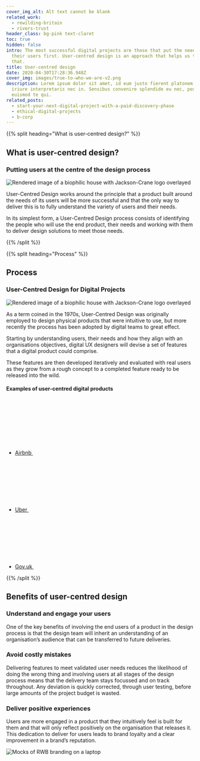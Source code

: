 ```yaml
---
cover_img_alt: Alt text cannot be blank
related_work:
  - rewilding-britain
  - rivers-trust
header_class: bg-pink text-claret
toc: true
hidden: false
intro: The most successful digital projects are those that put the needs of
  their users first. User-centred design is an approach that helps us to do just
  that.
title: User-centred design
date: 2020-04-30T17:28:36.948Z
cover_img: images/true-to-who-we-are-v2.png
description: Lorem ipsum dolor sit amet, id eum justo fierent platonem, tantas
  iriure interpretaris nec in. Sensibus convenire splendide eu nec, posse summo
  euismod te qui.
related_posts:
  - start-your-next-digital-project-with-a-paid-discovery-phase
  - ethical-digital-projects
  - b-corp
---
```


{{% split heading="What is user-centred design?" %}}

## What is user-centred design?

### Putting users at the centre of the design process

![Rendered image of a biophilic house with Jackson-Crane logo overlayed](../images/work-jackson-crane-header.jpg)

User-Centred Design works around the principle that a product built around the needs of its users will be more successful and that the only way to deliver this is to fully understand the variety of users and their needs.

In its simplest form, a User-Centred Design process consists of identifying the people who will use the end product, their needs and working with them to deliver design solutions to meet those needs.

{{% /split %}}

{{% split heading="Process" %}}

## Process

### User-Centred Design for Digital Projects

![Rendered image of a biophilic house with Jackson-Crane logo overlayed](../images/work-jackson-crane-header.jpg)

As a term coined in the 1970s, User-Centred Design was originally employed to design physical products that were intuitive to use, but more recently the process has been adopted by digital teams to great effect.

Starting by understanding users, their needs and how they align with an organisations objectives, digital UX designers will devise a set of features that a digital product could comprise.
      
These features are then developed iteratively and evaluated with real users as they grow from a rough concept to a completed feature ready to be released into the wild.

<h4 class="mt-10">Examples of user-centred digital products</h4>
    <ul>
      <li class="mt-5">
        <a class="flex justify-between gap-5 py-2.5 leading-tight font-serif" href="https://airbnb.com">Airbnb
          <svg class="w-12 h-4 flex-no-shrink" role="presentation">
            <use xlink:href="#icon-arrow"/>
          </svg>
        </a>
      </li>
      <li class="mt-5">
        <a class="flex justify-between gap-5 py-2.5 leading-tight font-serif" href="https://uber.com">Uber
          <svg class="w-12 h-4 flex-no-shrink" role="presentation">
            <use xlink:href="#icon-arrow"/>
          </svg>
        </a>
      </li>
      <li class="mt-5">
        <a class="flex justify-between gap-5 py-2.5 leading-tight font-serif" href="https://gov.uk">Gov.uk
          <svg class="w-12 h-4 flex-no-shrink" role="presentation">
            <use xlink:href="#icon-arrow"/>
          </svg>
        </a>
      </li>
    </ul>

{{% /split %}}

<section class="section--lg">
  <h2 class="text-md h--condensed">Benefits of user-centred design</h2>
  <div class="grid grid-cols-12 gap-10 mt-10 lg:gap-20">
    <div class="col-span-full md:col-span-6">
      <h3 class="h2">Understand and engage your users</h3>
      <div class="font-sans font-light prose">
      <p>One of the key benefits of involving the end users of a product in the design process is that the design team will inherit an understanding of an organisation’s audience that can be transferred to future deliveries.</p>
      </div>
    </div>
    <div class="col-span-full md:col-span-6">
      <h3 class="h2">Avoid costly mistakes</h3>
      <div class="font-sans font-light prose">
        <p>Delivering features to meet validated user needs reduces the likelihood of doing the wrong thing and involving users at all stages of the design process means that the delivery team stays focussed and on track throughout. Any deviation is quickly corrected, through user testing, before large amounts of the project budget is wasted.</p>
      </div>
    </div>
    <div class="col-span-full md:col-span-6">
      <h3 class="h2">Deliver positive experiences</h3>
      <div class="font-sans font-light prose">
      <p>Users are more engaged in a product that they intuitively feel is built for them and that will only reflect positively on the organisation that releases it. This dedication to deliver for users leads to brand loyalty and a clear improvement in a brand’s reputation.</p>
      </div>
    </div>
    <div class="col-span-full md:col-span-6">
    
![Mocks of RWB branding on a laptop](../../images/empowering-change.png )

  </div>
</section>
